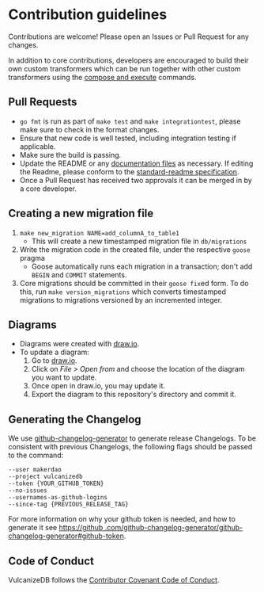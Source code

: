 # Contribution guidelines

Contributions are welcome! Please open an Issues or Pull Request for any changes.

In addition to core contributions, developers are encouraged to build their own custom transformers which
can be run together with other custom transformers using the [compose and execute](../../staging/documentation/custom-transformers.md) commands.

## Pull Requests
- `go fmt` is run as part of `make test` and `make integrationtest`, please make sure to check in the format changes.
- Ensure that new code is well tested, including integration testing if applicable.
- Make sure the build is passing.
- Update the README or any [documentation files](./) as necessary. If editing the Readme, please
conform to the
[standard-readme specification](https://github.com/RichardLitt/standard-readme).
- Once a Pull Request has received two approvals it can be merged in by a core developer.

## Creating a new migration file
1. `make new_migration NAME=add_columnA_to_table1`
    - This will create a new timestamped migration file in `db/migrations`
1. Write the migration code in the created file, under the respective `goose` pragma
    - Goose automatically runs each migration in a transaction; don't add `BEGIN` and `COMMIT` statements.
1. Core migrations should be committed in their `goose fix`ed form. To do this, run `make version_migrations` which
converts timestamped migrations to migrations versioned by an incremented integer.

## Diagrams
- Diagrams were created with [draw.io](https://www.draw.io).
- To update a diagram:
  1. Go to [draw.io](https://www.draw.io).
  1. Click on *File > Open from* and choose the location of the diagram you want to update.
  1. Once open in draw.io, you may update it.
  1. Export the diagram to this repository's directory and commit it.


## Generating the Changelog
We use [github-changelog-generator](https://github.com/github-changelog-generator/github-changelog-generator) to generate release Changelogs. To be consistent with previous Changelogs, the following flags should be passed to the command:

```
--user makerdao
--project vulcanizedb
--token {YOUR_GITHUB_TOKEN}
--no-issues
--usernames-as-github-logins
--since-tag {PREVIOUS_RELEASE_TAG}
```

For more information on why your github token is needed, and how to generate it see [https://github
.com/github-changelog-generator/github-changelog-generator#github-token](https://github.com/github-changelog-generator/github-changelog-generator#github-token).

## Code of Conduct
VulcanizeDB follows the [Contributor Covenant Code of Conduct](https://www.contributor-covenant.org/version/1/4/code-of-conduct).
